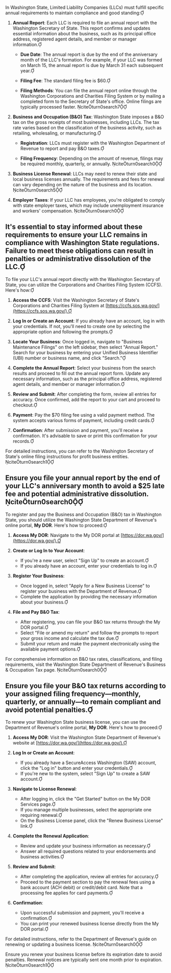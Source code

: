 In Washington State, Limited Liability Companies (LLCs) must fulfill specific annual requirements to maintain compliance and good standing:

1. **Annual Report**: Each LLC is required to file an annual report with the Washington Secretary of State. This report confirms and updates essential information about the business, such as its principal office address, registered agent details, and member or manager information.

   - **Due Date**: The annual report is due by the end of the anniversary month of the LLC's formation. For example, if your LLC was formed on March 15, the annual report is due by March 31 each subsequent year.

   - **Filing Fee**: The standard filing fee is $60.

   - **Filing Methods**: You can file the annual report online through the Washington Corporations and Charities Filing System or by mailing a completed form to the Secretary of State's office. Online filings are typically processed faster. citeturn0search7

2. **Business and Occupation (B&O) Tax**: Washington State imposes a B&O tax on the gross receipts of most businesses, including LLCs. The tax rate varies based on the classification of the business activity, such as retailing, wholesaling, or manufacturing.

   - **Registration**: LLCs must register with the Washington Department of Revenue to report and pay B&O taxes.

   - **Filing Frequency**: Depending on the amount of revenue, filings may be required monthly, quarterly, or annually. citeturn0search0

3. **Business License Renewal**: LLCs may need to renew their state and local business licenses annually. The requirements and fees for renewal can vary depending on the nature of the business and its location. citeturn0search5

4. **Employer Taxes**: If your LLC has employees, you're obligated to comply with state employer taxes, which may include unemployment insurance and workers' compensation. citeturn0search0

It's essential to stay informed about these requirements to ensure your LLC remains in compliance with Washington State regulations. Failure to meet these obligations can result in penalties or administrative dissolution of the LLC. 
---
​To file your LLC's annual report directly with the Washington Secretary of State, you can utilize the Corporations and Charities Filing System (CCFS). Here's how:

1. **Access the CCFS**: Visit the Washington Secretary of State's Corporations and Charities Filing System at [https://ccfs.sos.wa.gov/](https://ccfs.sos.wa.gov/).

2. **Log In or Create an Account**: If you already have an account, log in with your credentials. If not, you'll need to create one by selecting the appropriate option and following the prompts.

3. **Locate Your Business**: Once logged in, navigate to "Business Maintenance Filings" on the left sidebar, then select "Annual Report." Search for your business by entering your Unified Business Identifier (UBI) number or business name, and click "Search."

4. **Complete the Annual Report**: Select your business from the search results and proceed to fill out the annual report form. Update any necessary information, such as the principal office address, registered agent details, and member or manager information.

5. **Review and Submit**: After completing the form, review all entries for accuracy. Once confirmed, add the report to your cart and proceed to checkout.

6. **Payment**: Pay the $70 filing fee using a valid payment method. The system accepts various forms of payment, including credit cards.

7. **Confirmation**: After submission and payment, you'll receive a confirmation. It's advisable to save or print this confirmation for your records.

For detailed instructions, you can refer to the Washington Secretary of State's online filing instructions for profit business entities. citeturn0search1

Ensure you file your annual report by the end of your LLC's anniversary month to avoid a $25 late fee and potential administrative dissolution. citeturn0search0 
---
​To register and pay the Business and Occupation (B&O) tax in Washington State, you should utilize the Washington State Department of Revenue's online portal, **My DOR**. Here's how to proceed:

1. **Access My DOR**: Navigate to the My DOR portal at [https://dor.wa.gov/](https://dor.wa.gov/).

2. **Create or Log In to Your Account**:
   - If you're a new user, select "Sign Up" to create an account.
   - If you already have an account, enter your credentials to log in.

3. **Register Your Business**:
   - Once logged in, select "Apply for a New Business License" to register your business with the Department of Revenue.
   - Complete the application by providing the necessary information about your business.

4. **File and Pay B&O Tax**:
   - After registering, you can file your B&O tax returns through the My DOR portal.
   - Select "File or amend my return" and follow the prompts to report your gross income and calculate the tax due.
   - Submit your return and make the payment electronically using the available payment options.

For comprehensive information on B&O tax rates, classifications, and filing requirements, visit the Washington State Department of Revenue's Business & Occupation Tax page. citeturn0search0

Ensure you file your B&O tax returns according to your assigned filing frequency—monthly, quarterly, or annually—to remain compliant and avoid potential penalties. 
---
​To renew your Washington State business license, you can use the Department of Revenue's online portal, **My DOR**. Here's how to proceed:

1. **Access My DOR**: Visit the Washington State Department of Revenue's website at [https://dor.wa.gov/](https://dor.wa.gov/).

2. **Log In or Create an Account**:
   - If you already have a SecureAccess Washington (SAW) account, click the "Log in" button and enter your credentials.
   - If you're new to the system, select "Sign Up" to create a SAW account.

3. **Navigate to License Renewal**:
   - After logging in, click the "Get Started" button on the My DOR Services page.
   - If you manage multiple businesses, select the appropriate one requiring renewal.
   - On the Business License panel, click the "Renew Business License" link.

4. **Complete the Renewal Application**:
   - Review and update your business information as necessary.
   - Answer all required questions related to your endorsements and business activities.

5. **Review and Submit**:
   - After completing the application, review all entries for accuracy.
   - Proceed to the payment section to pay the renewal fees using a bank account (ACH debit) or credit/debit card. Note that a processing fee applies for card payments.

6. **Confirmation**:
   - Upon successful submission and payment, you'll receive a confirmation.
   - You can print your renewed business license directly from the My DOR portal.

For detailed instructions, refer to the Department of Revenue's guide on renewing or updating a business license. citeturn0search0

Ensure you renew your business license before its expiration date to avoid penalties. Renewal notices are typically sent one month prior to expiration. citeturn0search1 
